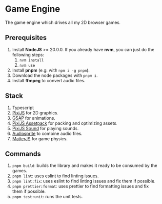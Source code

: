 # Game Engine

The game engine which drives all my 2D browser games.

## Prerequisites

1. Install **NodeJS** >= 20.0.0. If you already have **nvm**, you can just do the following steps:
   1. `nvm install`
   1. `nvm use`
1. Install **pnpm** (e.g. with `npm i -g pnpm`).
1. Download the node packages with `pnpm i`.
1. Install **ffmpeg** to convert audio files.

## Stack

1. Typescript
1. [PixiJS](https://pixijs.com/) for 2D graphics.
1. [GSAP](https://gsap.com/) for animations.
1. [PixiJS Assetpack](https://pixijs.io/assetpack/) for packing and optimizing assets.
1. [PixiJS Sound](https://pixijs.io/sound/examples/index.html) for playing sounds.
1. [Audiosprite](https://github.com/tonistiigi/audiosprite) to combine audio files.
1. [MatterJS](https://brm.io/matter-js/) for game physics.

## Commands

1. `pnpm build`: builds the library and makes it ready to be consumed by the games.
1. `pnpm lint`: uses eslint to find linting issues.
1. `pnpm lint:fix`: uses eslint to find linting issues and fix them if possible.
1. `pnpm prettier:format`: uses prettier to find formatting issues and fix them if possible.
1. `pnpm test:unit`: runs the unit tests.
